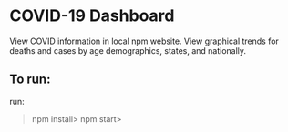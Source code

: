 # COVID-19 Dashboard

View COVID information in local npm website. View graphical trends for deaths and cases by age demographics, states, and nationally. 

## To run:

run:
>npm install>
>npm start>



